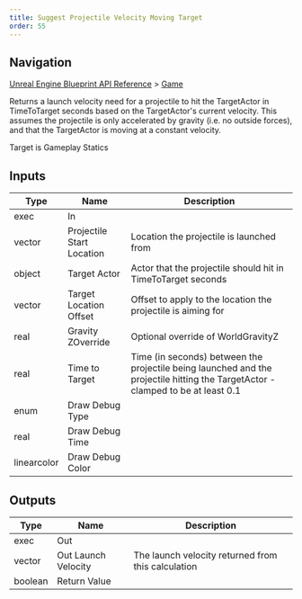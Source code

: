 ```yaml
---
title: Suggest Projectile Velocity Moving Target
order: 55
---
```

## Navigation

[Unreal Engine Blueprint API Reference](https://dev.epicgames.com/documentation/en-us/unreal-engine/BlueprintAPI) > [Game](https://dev.epicgames.com/documentation/en-us/unreal-engine/BlueprintAPI/Game)

Returns a launch velocity need for a projectile to hit the TargetActor in TimeToTarget seconds based on the TargetActor's current velocity.
This assumes the projectile is only accelerated by gravity (i.e. no outside forces), and that the TargetActor is moving at a constant velocity.

Target is Gameplay Statics

## Inputs

| Type | Name | Description |
| --- | --- | --- |
| exec | In |  |
| vector | Projectile Start Location | Location the projectile is launched from |
| object | Target Actor | Actor that the projectile should hit in TimeToTarget seconds |
| vector | Target Location Offset | Offset to apply to the location the projectile is aiming for |
| real | Gravity ZOverride | Optional override of WorldGravityZ |
| real | Time to Target | Time (in seconds) between the projectile being launched and the projectile hitting the TargetActor - clamped to be at least 0.1 |
| enum | Draw Debug Type |  |
| real | Draw Debug Time |  |
| linearcolor | Draw Debug Color |  |

## Outputs

| Type | Name | Description |
| --- | --- | --- |
| exec | Out |  |
| vector | Out Launch Velocity | The launch velocity returned from this calculation |
| boolean | Return Value |  |
